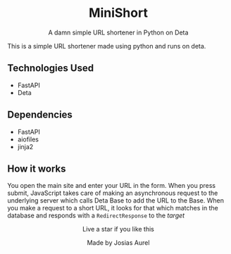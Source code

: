 <center>
<h1> MiniShort </h1>

<p> A damn simple URL shortener in Python on Deta </p>
</center>

This is a simple URL shortener made using python and runs on deta.

## Technologies Used
- FastAPI
- Deta

## Dependencies
- FastAPI
- aiofiles
- jinja2

## How it works

You open the main site and enter your URL in the form. When you press submit, JavaScript takes care of making an asynchronous request to the underlying server which calls Deta Base to add the URL to the Base.
When you make a request to a short URL, it looks for that which matches in the database and responds with a `RedirectResponse` to the *target*

<center>
<p> Live a star if you like this </p>
<p> Made by Josias Aurel </p>
<center>